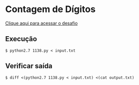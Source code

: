 # Contagem de Dígitos
[Clique aqui para acessar o desafio](https://www.urionlinejudge.com.br/judge/pt/problems/view/1138)

## Execução
```
$ python2.7 1138.py < input.txt
```

## Verificar saída
```
$ diff <(python2.7 1138.py < input.txt) <(cat output.txt)
```
